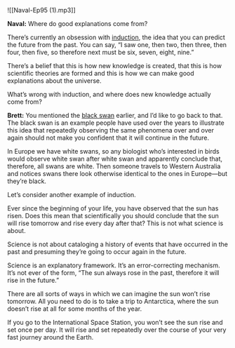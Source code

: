 
![[Naval-Ep95 (1).mp3]]

**Naval:** Where do good explanations come from?

There’s currently an obsession with [induction](https://en.wikipedia.org/wiki/Inductive_reasoning), the idea that you can predict the future from the past. You can say, “I saw one, then two, then three, then four, then five, so therefore next must be six, seven, eight, nine.”

There’s a belief that this is how new knowledge is created, that this is how scientific theories are formed and this is how we can make good explanations about the universe.

What’s wrong with induction, and where does new knowledge actually come from?

**Brett:** You mentioned the [black swan](https://en.wikipedia.org/wiki/Black_swan_theory#:~:text=The%20black%20swan%20theory%20or,with%20the%20benefit%20of%20hindsight.) earlier, and I’d like to go back to that. The black swan is an example people have used over the years to illustrate this idea that repeatedly observing the same phenomena over and over again should not make you confident that it will continue in the future.

In Europe we have white swans, so any biologist who’s interested in birds would observe white swan after white swan and apparently conclude that, therefore, all swans are white. Then someone travels to Western Australia and notices swans there look otherwise identical to the ones in Europe—but they’re black.

Let’s consider another example of induction.

Ever since the beginning of your life, you have observed that the sun has risen. Does this mean that scientifically you should conclude that the sun will rise tomorrow and rise every day after that? This is not what science is about.

Science is not about cataloging a history of events that have occurred in the past and presuming they’re going to occur again in the future. 

Science is an explanatory framework. It’s an error-correcting mechanism. It’s not ever of the form, “The sun always rose in the past, therefore it will rise in the future.”

There are all sorts of ways in which we can imagine the sun won’t rise tomorrow. All you need to do is to take a trip to Antarctica, where the sun doesn’t rise at all for some months of the year.

If you go to the International Space Station, you won’t see the sun rise and set once per day. It will rise and set repeatedly over the course of your very fast journey around the Earth.